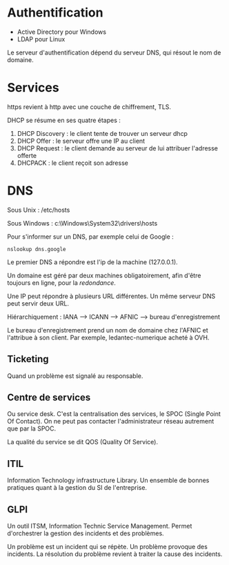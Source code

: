 # Authentification

- Active Directory pour Windows
- LDAP pour Linux

Le serveur d'authentification dépend du serveur DNS, qui résout le nom de domaine.

# Services

https revient à http avec une couche de chiffrement, TLS.

DHCP se résume en ses quatre étapes :

1. DHCP Discovery : le client tente de trouver un serveur dhcp
2. DHCP Offer : le serveur offre une IP au client
3. DHCP Request : le client demande au serveur de lui attribuer l'adresse offerte
4. DHCPACK : le client reçoit son adresse

# DNS

Sous Unix : /etc/hosts

Sous Windows : c:\Windows\System32\drivers\hosts

Pour s'informer sur un DNS, par exemple celui de Google :

`nslookup dns.google`

Le premier DNS a répondre est l'ip de la machine (127.0.0.1).

Un domaine est géré par deux machines obligatoirement, afin d'être toujours en ligne, pour la *redondance*.

Une IP peut répondre à plusieurs URL différentes. Un même serveur DNS peut servir deux URL.

Hiérarchiquement : IANA --> ICANN --> AFNIC --> bureau d'enregistrement

Le bureau d'enregistrement prend un nom de domaine chez l'AFNIC et l'attribue à son client. Par exemple, ledantec-numerique acheté à OVH.

## Ticketing

Quand un problème est signalé au responsable.

## Centre de services

Ou service desk. C'est la centralisation des services, le SPOC (Single Point Of Contact). On ne peut pas contacter l'administrateur réseau autrement que par la SPOC.

La qualité du service se dit QOS (Quality Of Service).

## ITIL

Information Technology infrastructure Library. Un ensemble de bonnes pratiques quant à la gestion du SI de l'entreprise.

## GLPI

Un outil ITSM, Information Technic Service Management. Permet d'orchestrer la gestion des incidents et des problèmes.

Un problème est un incident qui se répète. Un problème provoque des incidents. La résolution du problème revient à traiter la cause des incidents.
